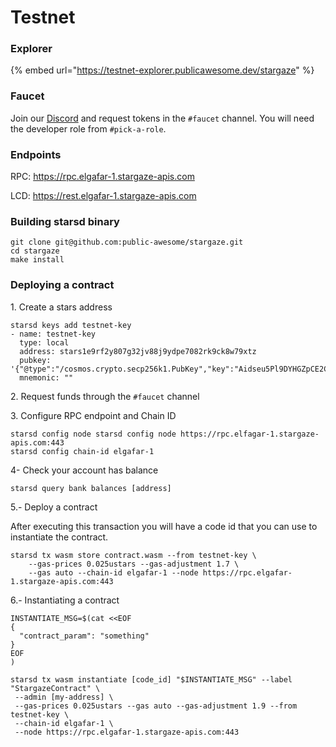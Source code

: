 # Testnet

### Explorer

{% embed url="https://testnet-explorer.publicawesome.dev/stargaze" %}

### Faucet

Join our [Discord](https://discord.gg/stargaze) and request tokens in the `#faucet` channel. You will need the developer role from `#pick-a-role`.

### Endpoints

RPC: https://rpc.elgafar-1.stargaze-apis.com

LCD: https://rest.elgafar-1.stargaze-apis.com

### Building starsd binary

```
git clone git@github.com:public-awesome/stargaze.git
cd stargaze
make install
```

### Deploying a contract&#x20;

1\. Create a stars address

```
starsd keys add testnet-key
- name: testnet-key
  type: local
  address: stars1e9rf2y807g32jv88j9ydpe7082rk9ck8w79xtz
  pubkey: '{"@type":"/cosmos.crypto.secp256k1.PubKey","key":"Aidseu5Pl9DYHGZpCE2CkqLckQ6KSgC5IJvLL1yc+lpo"}'
  mnemonic: ""
```

2\. Request funds through the `#faucet` channel

3\. Configure RPC endpoint and Chain ID

```
starsd config node starsd config node https://rpc.elfagar-1.stargaze-apis.com:443
starsd config chain-id elgafar-1
```

4- Check your account has balance

```
starsd query bank balances [address]
```

5.- Deploy a contract

After executing this transaction you will have a code id that you can use to instantiate the contract.

```
starsd tx wasm store contract.wasm --from testnet-key \
    --gas-prices 0.025ustars --gas-adjustment 1.7 \
    --gas auto --chain-id elgafar-1 --node https://rpc.elgafar-1.stargaze-apis.com:443
```

6.- Instantiating a contract

```
INSTANTIATE_MSG=$(cat <<EOF
{
  "contract_param": "something"
}
EOF
)

starsd tx wasm instantiate [code_id] "$INSTANTIATE_MSG" --label "StargazeContract" \
 --admin [my-address] \
 --gas-prices 0.025ustars --gas auto --gas-adjustment 1.9 --from testnet-key \
 --chain-id elgafar-1 \
 --node https://rpc.elgafar-1.stargaze-apis.com:443 
 

```

